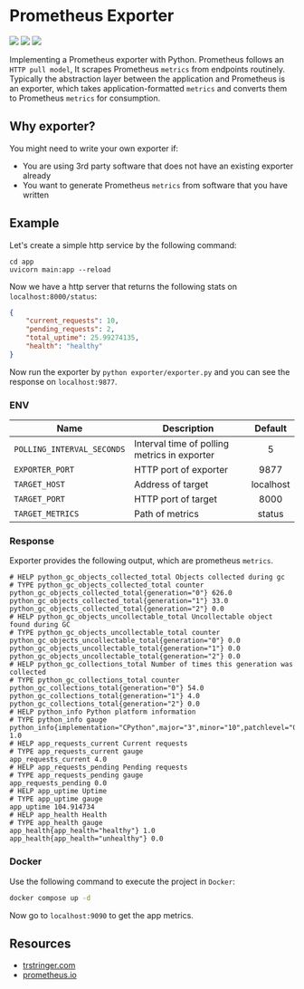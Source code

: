 # Prometheus Exporter

![](https://img.shields.io/badge/type-exporter-red)
![](https://img.shields.io/badge/language-python-blue)
![](https://img.shields.io/badge/platform-prometheus-orange)

Implementing a Prometheus exporter with Python. Prometheus follows an ```HTTP pull model```,
It scrapes Prometheus ```metrics``` from endpoints routinely. Typically the abstraction layer between the application and Prometheus is an exporter,
which takes application-formatted ```metrics``` and converts them to Prometheus ```metrics``` for consumption.

## Why exporter?

You might need to write your own exporter if:

- You are using 3rd party software that does not have an existing exporter already
- You want to generate Prometheus ```metrics``` from software that you have written

## Example

Let's create a simple http service by the following command:

```shell
cd app
uvicorn main:app --reload
```

Now we have a http server that returns the following stats on ```localhost:8000/status```:

```json
{
    "current_requests": 10,
    "pending_requests": 2,
    "total_uptime": 25.99274135,
    "health": "healthy"
}
```

Now run the exporter by ```python exporter/exporter.py``` and you can see the response on ```localhost:9877```.

### ENV

| Name        | Description | Default     |
| ----------- | ----------- | :---------: |
| ```POLLING_INTERVAL_SECONDS```      | Interval time of polling metrics in exporter | 5         |
| ```EXPORTER_PORT```                 | HTTP port of exporter                        | 9877      |
| ```TARGET_HOST```                   | Address of target                            | localhost |
| ```TARGET_PORT```                   | HTTP port of target                          | 8000      |
| ```TARGET_METRICS```                | Path of metrics                              | status    |

### Response

Exporter provides the following output, which are prometheus ```metrics```.

```shell
# HELP python_gc_objects_collected_total Objects collected during gc
# TYPE python_gc_objects_collected_total counter
python_gc_objects_collected_total{generation="0"} 626.0
python_gc_objects_collected_total{generation="1"} 33.0
python_gc_objects_collected_total{generation="2"} 0.0
# HELP python_gc_objects_uncollectable_total Uncollectable object found during GC
# TYPE python_gc_objects_uncollectable_total counter
python_gc_objects_uncollectable_total{generation="0"} 0.0
python_gc_objects_uncollectable_total{generation="1"} 0.0
python_gc_objects_uncollectable_total{generation="2"} 0.0
# HELP python_gc_collections_total Number of times this generation was collected
# TYPE python_gc_collections_total counter
python_gc_collections_total{generation="0"} 54.0
python_gc_collections_total{generation="1"} 4.0
python_gc_collections_total{generation="2"} 0.0
# HELP python_info Python platform information
# TYPE python_info gauge
python_info{implementation="CPython",major="3",minor="10",patchlevel="0",version="3.10.0"} 1.0
# HELP app_requests_current Current requests
# TYPE app_requests_current gauge
app_requests_current 4.0
# HELP app_requests_pending Pending requests
# TYPE app_requests_pending gauge
app_requests_pending 0.0
# HELP app_uptime Uptime
# TYPE app_uptime gauge
app_uptime 104.914734
# HELP app_health Health
# TYPE app_health gauge
app_health{app_health="healthy"} 1.0
app_health{app_health="unhealthy"} 0.0
```

### Docker

Use the following command to execute the project in ```Docker```:

```sh
docker compose up -d
```

Now go to ```localhost:9090``` to get the app metrics.

## Resources

- [trstringer.com](https://trstringer.com/quick-and-easy-prometheus-exporter/)
- [prometheus.io](https://prometheus.io/)
